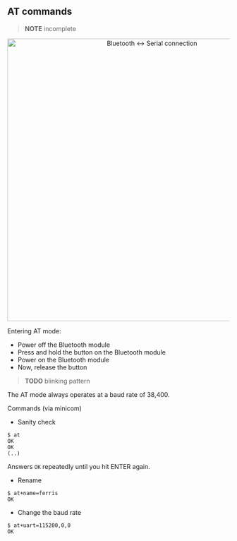 ## AT commands

> **NOTE** incomplete

<p align="center">
<img height=640 title="Bluetooth <-> Serial connection" src="assets/bluetooth-serial.png">
</p>

Entering AT mode:

- Power off the Bluetooth module
- Press and hold the button on the Bluetooth module
- Power on the Bluetooth module
- Now, release the button

> **TODO** blinking pattern

The AT mode always operates at a baud rate of 38,400.

Commands (via minicom)

- Sanity check

```
$ at
OK
OK
(..)
```

Answers `OK` repeatedly until you hit ENTER again.

- Rename

```
$ at+name=ferris
OK
```

- Change the baud rate

```
$ at+uart=115200,0,0
OK
```
